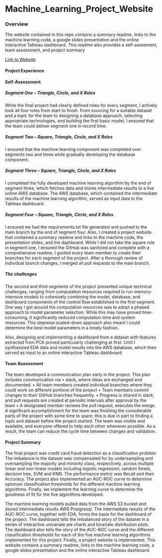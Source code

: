 # Machine_Learning_Project_Website
### Overview
The website contained in this repo contains a summary readme, links to the machine learning code, a google slides presentation and the online interactive Tableau dashboard.
This readme also provides a self-assesment, team assessment, and project summary 

[Link to Website](https://aolayeye.github.io/Machine_Learning_Project_Website/ "Link to Website")

#### Project Experience
#### Self-Assessment

##### Segment One – Triangle, Circle, and X Roles

While the final project had clearly defined roles for every segment, I actively took all four roles from start to finish. From sourcing for a suitable dataset and a topic for the team to designing a database approach, selecting appropriate technologies, and building the first basic model, I ensured that the team could deliver segment one in record time.

##### Segment Two – Square, Triangle, Circle, and X Roles

I ensured that the machine learning component was completed over segments two and three while gradually developing the database component.

##### Segment Three – Square, Triangle, Circle, and X Roles

I completed the fully developed machine learning algorithm by the end of segment three, which fetches data and stores intermediate results to a live online AWS database.
The AWS database, which contained the intermediate results of the machine learning algorithm, served as input data to the Tableau dashboard.

##### Segment Four – Square, Triangle, Circle, and X Roles

I ensured we had the requirements.txt file generated and pushed to the main branch by the end of segment four. Also, I created a project website that contained a summary readme and links to the machine code, the presentation slides, and the dashboard.
While I did not take the square role in segment one, I ensured the GitHub was sanitized and complete with a comprehensive readme. I guided every team member to create their branches for each segment of the project. After a thorough review of individual branch changes, I merged all pull requests to the main branch. 

##### The challenges

The second and third segments of the project presented unique technical challenges, ranging from computation resources required to run memory-intensive models to cohesively combining the model, database, and dashboard components of the control flow established in the first segment.
One way I got around the computation resources was to adopt a phased approach to model parameter selection. While this may have proved time-consuming, it significantly reduced computation time and system resources. This stepwise scaled-down approach also meant I could determine the best model parameters in a timely fashion.

Also, designing and implementing a dashboard from a dataset with features extracted from PCA proved particularly challenging at first. Until I synthesized EDA data and model results into the AWS database, which then served as input to an online interactive Tableau dashboard

#### Team Assessment

The team developed a communication plan early in the project. This plan includes communication via
•	slack, where ideas are exchanged and documented.
•	All team members created individual branches where they could work on different portions of the project
•	Team members commit changes to their GitHub branches frequently.
•	Progress is shared in slack, and pull requests are created at periodic intervals after approval by the team
•	A designated member reviews the pull request, executes the merge.
A significant accomplishment for the team was finishing the considerable parts of the project with some time to spare; this is due in part to finding a topic and dataset before the project started.
The team was visible and available, and everyone offered to help each other whenever possible. As a result, the team can reduce the cycle time between changes and validation.


#### Project Summary

The final project was credit card fraud detection as a classification problem. The imbalance in the dataset was compensated for by undersampling and oversampling the majority and minority class, respectively, across multiple linear and non-linear models including logistic regression, random forest, decision tree, SVM and KNN.
The performance metric was Recall and then Accuracy. The project also implemented an AUC-ROC curve to determine optimum classification thresholds for the different machine learning algorithms. Finally, we implement the learning curve to determine the goodness of fit for the five algorithms developed.

The machine learning models pulled data from the AWS S3 bucket and stored intermediate results AWS Postgresql.
The intermediate results of the AUC-ROC curve, together with EDA, forms the basis for the dashboard of the project. 
The dashboard tells the imbalanced story of the dataset in a series of interactive univariate pie charts and bivariate distribution plots. The dashboard also tells the story of the AUC-ROC curve and the different classification thresholds for each of the five machine learning algorithms implemented for this project.
Finally, a project website is implemented. This website contains a summary readme, links to the machine learning code, a google slides presentation and the online interactive Tableau dashboard.


